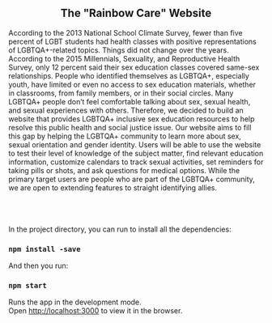 ## <div style="text-align: center"> The "Rainbow Care" Website </div>

According to the 2013 National School Climate Survey, fewer than five percent of LGBT students had health classes with positive representations of LGBTQA+-related topics. Things did not change over the years. According to the 2015 Millennials, Sexuality, and Reproductive Health Survey, only 12 percent said their sex education classes covered same-sex relationships. People who identified themselves as LGBTQA+, especially youth, have limited or even no access to sex education materials, whether in classrooms, from family members, or in their social circles. Many LGBTQA+ people don’t feel comfortable talking about sex, sexual health, and sexual experiences with others. Therefore, we decided to build an website that provides LGBTQA+ inclusive sex education resources to help resolve this public health and social justice issue. Our website aims to fill this gap by helping the LGBTQA+ community to learn more about sex, sexual orientation and gender identity. Users will be able to use the website to test their level of knowledge of the subject matter, find relevant education information, customize calendars to track sexual activities, set reminders for taking pills or shots, and ask questions for medical options. While the primary target users are people who are part of the LGBTQA+ community, we are open to extending features to straight identifying allies.

\
\
\
In the project directory, you can run to install all the dependencies:
### `npm install -save`

And then you run:
### `npm start`

Runs the app in the development mode.\
Open [http://localhost:3000](http://localhost:3000) to view it in the browser.


